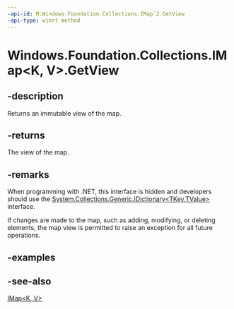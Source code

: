 ```yaml
---
-api-id: M:Windows.Foundation.Collections.IMap`2.GetView
-api-type: winrt method
---
```


<!-- Method syntax
public Windows.Foundation.Collections.IMapView<K, V> GetView()
-->

# Windows.Foundation.Collections.IMap<K, V>.GetView

## -description
Returns an immutable view of the map.

## -returns
The view of the map.

## -remarks
When programming with .NET, this interface is hidden and developers should use the [System.Collections.Generic.IDictionary&lt;TKey,TValue&gt;](/dotnet/api/system.collections.generic.idictionary-2?view=dotnet-uwp-10.0&preserve-view=true) interface.

If changes are made to the map, such as adding, modifying, or deleting elements,
the map view is permitted to raise an exception for all future operations.

## -examples

## -see-also
[IMap&lt;K, V&gt;](imap_2.md)